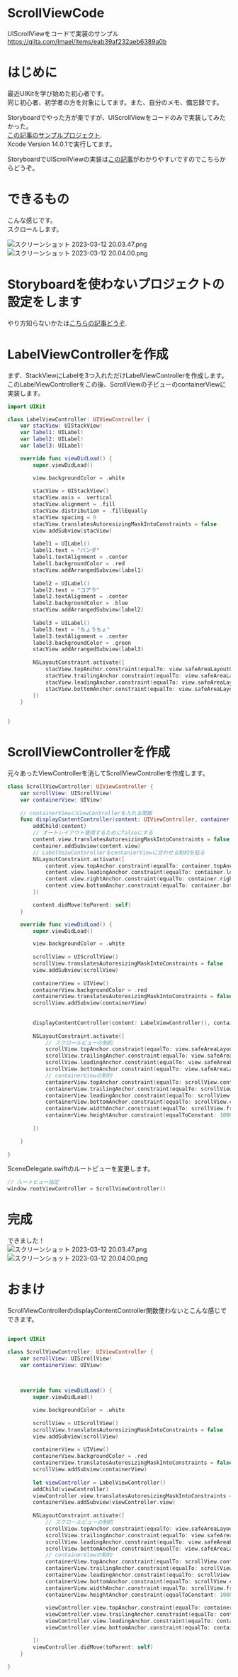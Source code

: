 # ScrollViewCode
UIScrollViewをコードで実装のサンプル  
https://qiita.com/Imael/items/eab39af232aeb6389a0b

# はじめに
最近UIKitを学び始めた初心者です。  
同じ初心者、初学者の方を対象にしてます。また、自分のメモ、備忘録です。

Storyboardでやった方が楽ですが、UIScrollViewをコードのみで実装してみたかった。  
[この記事のサンプルプロジェクト](https://github.com/kabikira/ScrollViewCode).  
Xcode Version 14.0.1で実行してます。  

StoryboardでUIScrollViewの実装は[この記事](https://qiita.com/Swift-User/items/67a5dd3d9eabf513aa2c)がわかりやすいですのでこちらからどうぞ。

# できるもの
こんな感じです。  
スクロールします。  

![スクリーンショット 2023-03-12 20.03.47.png](https://qiita-image-store.s3.ap-northeast-1.amazonaws.com/0/2883687/fe391bc6-d36f-0f69-34db-716d4a3672f9.png)　　
![スクリーンショット 2023-03-12 20.04.00.png](https://qiita-image-store.s3.ap-northeast-1.amazonaws.com/0/2883687/e92ce16f-fa57-8309-e83c-202ccef07d70.png)　　

# Storyboardを使わないプロジェクトの設定をします
やり方知らないかたは[こちらの記事どうぞ](https://qiita.com/Imael/items/e908aef1e6fc077f29fc).  
# LabelViewControllerを作成　　
まず、StackViewにLabelを3つ入れただけLabelViewControllerを作成します。
このLabelViewControllerをこの後、ScrollViewの子ビューのcontainerViewに実装します。
```Swift
import UIKit

class LabelViewController: UIViewController {
    var stacView: UIStackView!
    var label1: UILabel!
    var label2: UILabel!
    var label3: UILabel!

    override func viewDidLoad() {
        super.viewDidLoad()

        view.backgroundColor = .white
        
        stacView = UIStackView()
        stacView.axis = .vertical
        stacView.alignment = .fill
        stacView.distribution = .fillEqually
        stacView.spacing = 0
        stacView.translatesAutoresizingMaskIntoConstraints = false
        view.addSubview(stacView)
        
        label1 = UILabel()
        label1.text = "パンダ"
        label1.textAlignment = .center
        label1.backgroundColor = .red
        stacView.addArrangedSubview(label1)
        
        label2 = UILabel()
        label2.text = "コアラ"
        label2.textAlignment = .center
        label2.backgroundColor = .blue
        stacView.addArrangedSubview(label2)
        
        label3 = UILabel()
        label3.text = "ちょうちょ"
        label3.textAlignment = .center
        label3.backgroundColor = .green
        stacView.addArrangedSubview(label3)
        
        NSLayoutConstraint.activate([
            stacView.topAnchor.constraint(equalTo: view.safeAreaLayoutGuide.topAnchor),
            stacView.trailingAnchor.constraint(equalTo: view.safeAreaLayoutGuide.trailingAnchor),
            stacView.leadingAnchor.constraint(equalTo: view.safeAreaLayoutGuide.leadingAnchor),
            stacView.bottomAnchor.constraint(equalTo: view.safeAreaLayoutGuide.bottomAnchor),
        ])
    }
    

}
```
# ScrollViewControllerを作成
元々あったViewControllerを消してScrollViewControllerを作成します。  
```swift
class ScrollViewController: UIViewController {
    var scrollView: UIScrollView!
    var containerView: UIView!
    
    // containerViewにViewControllerを入れる関数
    func displayContentController(content: UIViewController, container: UIView) {
        addChild(content)
        // オートレイアウト使用するためにfalseにする
        content.view.translatesAutoresizingMaskIntoConstraints = false
        container.addSubview(content.view)
        // LabelVeiwContorollerをcontanierViewに合わせる制約を貼る
        NSLayoutConstraint.activate([
            content.view.topAnchor.constraint(equalTo: container.topAnchor),
            content.view.leadingAnchor.constraint(equalTo: container.leadingAnchor),
            content.view.rightAnchor.constraint(equalTo: container.rightAnchor),
            content.view.bottomAnchor.constraint(equalTo: container.bottomAnchor)
        ])

        content.didMove(toParent: self)
    }

    override func viewDidLoad() {
        super.viewDidLoad()

        view.backgroundColor = .white
        
        scrollView = UIScrollView()
        scrollView.translatesAutoresizingMaskIntoConstraints = false
        view.addSubview(scrollView)
        
        containerView = UIView()
        containerView.backgroundColor = .red
        containerView.translatesAutoresizingMaskIntoConstraints = false
        scrollView.addSubview(containerView)
        
        
        displayContentController(content: LabelViewController(), container: containerView)
        
        NSLayoutConstraint.activate([
            // スクロールビューの制約
            scrollView.topAnchor.constraint(equalTo: view.safeAreaLayoutGuide.topAnchor),
            scrollView.trailingAnchor.constraint(equalTo: view.safeAreaLayoutGuide.trailingAnchor),
            scrollView.leadingAnchor.constraint(equalTo: view.safeAreaLayoutGuide.leadingAnchor),
            scrollView.bottomAnchor.constraint(equalTo: view.safeAreaLayoutGuide.bottomAnchor),
            // containerViewの制約
            containerView.topAnchor.constraint(equalTo: scrollView.contentLayoutGuide.topAnchor),
            containerView.trailingAnchor.constraint(equalTo: scrollView.contentLayoutGuide.trailingAnchor),
            containerView.leadingAnchor.constraint(equalTo: scrollView.contentLayoutGuide.leadingAnchor),
            containerView.bottomAnchor.constraint(equalTo: scrollView.contentLayoutGuide.bottomAnchor),
            containerView.widthAnchor.constraint(equalTo: scrollView.frameLayoutGuide.widthAnchor, multiplier: 1),
            containerView.heightAnchor.constraint(equalToConstant: 1000),
            
        ])

    }
    
}
```
SceneDelegate.swiftのルートビューを変更します。
```swift
// ルートビュー指定
window.rootViewController = ScrollViewController()

```
# 完成
できました！  
![スクリーンショット 2023-03-12 20.03.47.png](https://qiita-image-store.s3.ap-northeast-1.amazonaws.com/0/2883687/fe391bc6-d36f-0f69-34db-716d4a3672f9.png)　　
![スクリーンショット 2023-03-12 20.04.00.png](https://qiita-image-store.s3.ap-northeast-1.amazonaws.com/0/2883687/e92ce16f-fa57-8309-e83c-202ccef07d70.png)　　

# おまけ
ScrollViewControllerのdisplayContentController関数使わないとこんな感じでできます。
```swift

import UIKit

class ScrollViewController: UIViewController {
    var scrollView: UIScrollView!
    var containerView: UIView!
    


    override func viewDidLoad() {
        super.viewDidLoad()

        view.backgroundColor = .white
        
        scrollView = UIScrollView()
        scrollView.translatesAutoresizingMaskIntoConstraints = false
        view.addSubview(scrollView)
        
        containerView = UIView()
        containerView.backgroundColor = .red
        containerView.translatesAutoresizingMaskIntoConstraints = false
        scrollView.addSubview(containerView)
        
        let viewController = LabelViewController()
        addChild(viewController)
        viewController.view.translatesAutoresizingMaskIntoConstraints = false
        containerView.addSubview(viewController.view)
        
        NSLayoutConstraint.activate([
            // スクロールビューの制約
            scrollView.topAnchor.constraint(equalTo: view.safeAreaLayoutGuide.topAnchor),
            scrollView.trailingAnchor.constraint(equalTo: view.safeAreaLayoutGuide.trailingAnchor),
            scrollView.leadingAnchor.constraint(equalTo: view.safeAreaLayoutGuide.leadingAnchor),
            scrollView.bottomAnchor.constraint(equalTo: view.safeAreaLayoutGuide.bottomAnchor),
            // containerViewの制約
            containerView.topAnchor.constraint(equalTo: scrollView.contentLayoutGuide.topAnchor),
            containerView.trailingAnchor.constraint(equalTo: scrollView.contentLayoutGuide.trailingAnchor),
            containerView.leadingAnchor.constraint(equalTo: scrollView.contentLayoutGuide.leadingAnchor),
            containerView.bottomAnchor.constraint(equalTo: scrollView.contentLayoutGuide.bottomAnchor),
            containerView.widthAnchor.constraint(equalTo: scrollView.frameLayoutGuide.widthAnchor, multiplier: 1),
            containerView.heightAnchor.constraint(equalToConstant: 1000),
            
            viewController.view.topAnchor.constraint(equalTo: containerView.topAnchor),
            viewController.view.trailingAnchor.constraint(equalTo: containerView.trailingAnchor),
            viewController.view.leadingAnchor.constraint(equalTo: containerView.leadingAnchor),
            viewController.view.bottomAnchor.constraint(equalTo: containerView.bottomAnchor),

        ])
        viewController.didMove(toParent: self)
    }
    
}
```



